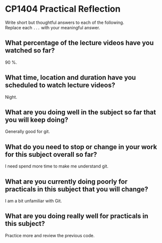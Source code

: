 # CP1404 Practical Reflection

Write short but thoughtful answers to each of the following.  
Replace each `...` with your meaningful answer.

## What percentage of the lecture videos have you watched so far?
90 %.


## What time, location and duration have you scheduled to watch lecture videos?

Night.

## What are you doing well in the subject so far that you will keep doing?

Generally good for git.

## What do you need to stop or change in your work for this subject overall so far?

I need spend more time to make me understand git.

## What are you currently doing poorly for practicals in this subject that you will change?

I am a bit unfamiliar with Git.

## What are you doing really well for practicals in this subject?

Practice more and review the previous code.
